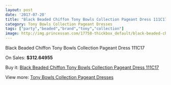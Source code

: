 ```yaml
---
layout: post
date: '2017-07-20'
title: "Black Beaded Chiffon Tony Bowls Collection Pageant Dress 111C17"
category: Tony Bowls Collection Pageant Dresses
tags: ["party","beaded","brand","tony","collection"]
image: http://img.princessan.com/17758-thickbox_default/black-beaded-chiffon-tony-bowls-collection-pageant-dress-111c17.jpg
---
```

Black Beaded Chiffon Tony Bowls Collection Pageant Dress 111C17

On Sales: **$312.64955**
<a href="https://www.princessan.com/en/tony-bowls-collection-pageant-dresses/8313-black-beaded-chiffon-tony-bowls-collection-pageant-dress-111c17.html"><amp-img layout="responsive" width="600" height="600" src="//img.princessan.com/17758-thickbox_default/black-beaded-chiffon-tony-bowls-collection-pageant-dress-111c17.jpg" alt="Black Beaded Chiffon Tony Bowls Collection Pageant Dress 111C17 0" /></a>
<a href="https://www.princessan.com/en/tony-bowls-collection-pageant-dresses/8313-black-beaded-chiffon-tony-bowls-collection-pageant-dress-111c17.html"><amp-img layout="responsive" width="600" height="600" src="//img.princessan.com/17760-thickbox_default/black-beaded-chiffon-tony-bowls-collection-pageant-dress-111c17.jpg" alt="Black Beaded Chiffon Tony Bowls Collection Pageant Dress 111C17 1" /></a>
<a href="https://www.princessan.com/en/tony-bowls-collection-pageant-dresses/8313-black-beaded-chiffon-tony-bowls-collection-pageant-dress-111c17.html"><amp-img layout="responsive" width="600" height="600" src="//img.princessan.com/17759-thickbox_default/black-beaded-chiffon-tony-bowls-collection-pageant-dress-111c17.jpg" alt="Black Beaded Chiffon Tony Bowls Collection Pageant Dress 111C17 2" /></a>

Buy it: [Black Beaded Chiffon Tony Bowls Collection Pageant Dress 111C17](https://www.princessan.com/en/tony-bowls-collection-pageant-dresses/8313-black-beaded-chiffon-tony-bowls-collection-pageant-dress-111c17.html "Black Beaded Chiffon Tony Bowls Collection Pageant Dress 111C17")

View more: [Tony Bowls Collection Pageant Dresses](https://www.princessan.com/en/66-tony-bowls-collection-pageant-dresses "Tony Bowls Collection Pageant Dresses")